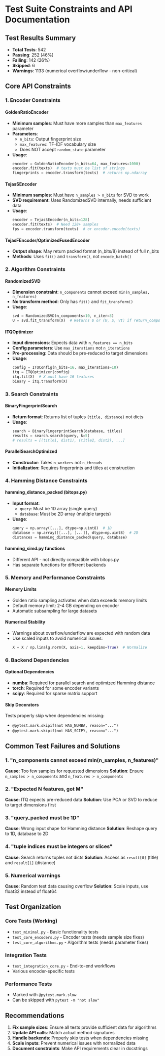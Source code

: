 # Test Suite Constraints and API Documentation

## Test Results Summary
- **Total Tests**: 542
- **Passing**: 252 (46%)
- **Failing**: 142 (26%)
- **Skipped**: 6
- **Warnings**: 1133 (numerical overflow/underflow - non-critical)

## Core API Constraints

### 1. Encoder Constraints

#### GoldenRatioEncoder
- **Minimum samples**: Must have more samples than `max_features` parameter
- **Parameters**: 
  - `n_bits`: Output fingerprint size
  - `max_features`: TF-IDF vocabulary size
  - Does NOT accept `random_state` parameter
- **Usage**:
  ```python
  encoder = GoldenRatioEncoder(n_bits=64, max_features=1000)
  encoder.fit(texts)  # texts must be list of strings
  fingerprints = encoder.transform(texts)  # returns np.ndarray
  ```

#### TejasSEncoder
- **Minimum samples**: Must have `n_samples > n_bits` for SVD to work
- **SVD requirement**: Uses RandomizedSVD internally, needs sufficient data
- **Usage**:
  ```python
  encoder = TejasSEncoder(n_bits=128)
  encoder.fit(texts)  # Need 128+ samples
  fps = encoder.transform(texts)  # or encoder.encode(texts)
  ```

#### TejasFEncoder/OptimizedFusedEncoder
- **Output shape**: May return packed format (n_bits/8) instead of full n_bits
- **Methods**: Uses `fit()` and `transform()`, not `encode_batch()`

### 2. Algorithm Constraints

#### RandomizedSVD
- **Dimension constraint**: `n_components` cannot exceed `min(n_samples, n_features)`
- **No transform method**: Only has `fit()` and `fit_transform()`
- **Usage**:
  ```python
  svd = RandomizedSVD(n_components=10, n_iter=3)
  U = svd.fit_transform(X)  # Returns U or (U, S, Vt) if return_components=True
  ```

#### ITQOptimizer
- **Input dimensions**: Expects data with `n_features == n_bits`
- **Config parameters**: Use `max_iterations` not `n_iterations`
- **Pre-processing**: Data should be pre-reduced to target dimensions
- **Usage**:
  ```python
  config = ITQConfig(n_bits=16, max_iterations=10)
  itq = ITQOptimizer(config)
  itq.fit(X)  # X must have 16 features
  binary = itq.transform(X)
  ```

### 3. Search Constraints

#### BinaryFingerprintSearch
- **Return format**: Returns list of tuples `(title, distance)` not dicts
- **Usage**:
  ```python
  search = BinaryFingerprintSearch(database, titles)
  results = search.search(query, k=5)
  # results = [(title1, dist1), (title2, dist2), ...]
  ```

#### ParallelSearchOptimized
- **Constructor**: Takes `n_workers` not `n_threads`
- **Initialization**: Requires fingerprints and titles at construction

### 4. Hamming Distance Constraints

#### hamming_distance_packed (bitops.py)
- **Input format**:
  - `query`: Must be 1D array (single query)
  - `database`: Must be 2D array (multiple targets)
- **Usage**:
  ```python
  query = np.array([...], dtype=np.uint8)  # 1D
  database = np.array([[...], [...]], dtype=np.uint8)  # 2D
  distances = hamming_distance_packed(query, database)
  ```

#### hamming_simd.py functions
- Different API - not directly compatible with bitops.py
- Has separate functions for different backends

### 5. Memory and Performance Constraints

#### Memory Limits
- Golden ratio sampling activates when data exceeds memory limits
- Default memory limit: 2-4 GB depending on encoder
- Automatic subsampling for large datasets

#### Numerical Stability
- Warnings about overflow/underflow are expected with random data
- Use scaled inputs to avoid numerical issues:
  ```python
  X = X / np.linalg.norm(X, axis=1, keepdims=True)  # Normalize
  ```

### 6. Backend Dependencies

#### Optional Dependencies
- **numba**: Required for parallel search and optimized Hamming distance
- **torch**: Required for some encoder variants
- **scipy**: Required for sparse matrix support

#### Skip Decorators
Tests properly skip when dependencies missing:
- `@pytest.mark.skipif(not HAS_NUMBA, reason="...")`
- `@pytest.mark.skipif(not HAS_SCIPY, reason="...")`

## Common Test Failures and Solutions

### 1. "n_components cannot exceed min(n_samples, n_features)"
**Cause**: Too few samples for requested dimensions
**Solution**: Ensure `n_samples > n_components` and `n_features > n_components`

### 2. "Expected N features, got M"
**Cause**: ITQ expects pre-reduced data
**Solution**: Use PCA or SVD to reduce to target dimensions first

### 3. "query_packed must be 1D"
**Cause**: Wrong input shape for Hamming distance
**Solution**: Reshape query to 1D, database to 2D

### 4. "tuple indices must be integers or slices"
**Cause**: Search returns tuples not dicts
**Solution**: Access as `result[0]` (title) and `result[1]` (distance)

### 5. Numerical warnings
**Cause**: Random test data causing overflow
**Solution**: Scale inputs, use float32 instead of float64

## Test Organization

### Core Tests (Working)
- `test_minimal.py` - Basic functionality tests
- `test_core_encoders.py` - Encoder tests (needs sample size fixes)
- `test_core_algorithms.py` - Algorithm tests (needs parameter fixes)

### Integration Tests
- `test_integration_core.py` - End-to-end workflows
- Various encoder-specific tests

### Performance Tests
- Marked with `@pytest.mark.slow`
- Can be skipped with `pytest -m "not slow"`

## Recommendations

1. **Fix sample sizes**: Ensure all tests provide sufficient data for algorithms
2. **Update API calls**: Match actual method signatures
3. **Handle backends**: Properly skip tests when dependencies missing
4. **Scale inputs**: Prevent numerical issues with normalized data
5. **Document constraints**: Make API requirements clear in docstrings